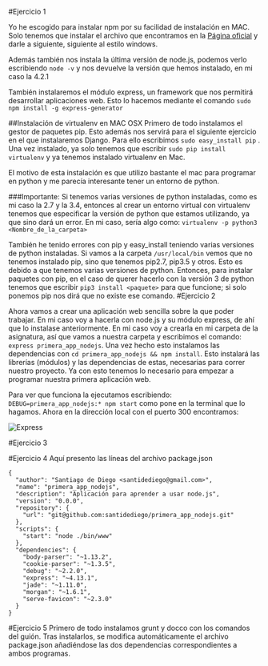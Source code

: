 #Ejercicio 1

Yo he escogido para instalar npm por su facilidad de instalación en MAC. Solo tenemos que instalar el archivo que encontramos en la [Página oficial](https://nodejs.org/en/) y darle a siguiente, siguiente al estilo windows.

Además también nos instala la última versión de node.js, podemos verlo escribiendo `node -v` y nos devuelve la versión que hemos instalado, en mi caso la 4.2.1

También instalaremos el módulo express, un framework que nos permitirá desarrollar aplicaciones web. Esto lo hacemos mediante el comando `sudo npm install -g express-generator`

##Instalación de virtualenv en MAC OSX
Primero de todo instalamos el gestor de paquetes pip. Esto además nos servirá para el siguiente ejercicio en el que instalaremos Django. Para ello escribimos `sudo easy_install pip` . Una vez instalado, ya solo tenemos que escribir `sudo pip install virtualenv` y ya tenemos instalado virtualenv en Mac.

El motivo de esta instalación es que utilizo bastante el mac para programar en python y me parecía interesante tener un entorno de python.

###Importante:
Si tenemos varias versiones de python instaladas, como es mi caso la 2.7 y la 3.4, entonces al crear un entorno virtual con virtualenv tenemos que especificar la versión de python que estamos utilizando, ya que sino dará un error. En mi caso, sería algo como: `virtualenv -p python3 <Nombre_de_la_carpeta>`

También he tenido errores con pip y easy_install teniendo varias versiones de python instaladas. Si vamos a la carpeta `/usr/local/bin`
vemos que no tenemos instalado pip, sino que tenemos pip2.7, pip3.5  y otros. Esto es debido a que tenemos varias versiones de python. Entonces, para instalar paquetes con pip, en el caso de querer hacerlo con la versión 3 de python tenemos que escribir `pip3 install <paquete>` para que funcione; si solo ponemos pip nos dirá que no existe ese comando.
#Ejercicio 2

Ahora vamos a crear una aplicación web sencilla sobre la que poder trabajar. En mi caso voy a hacerla con node.js y su módulo express, de ahí que lo instalase anteriormente. En mi caso voy a crearla en mi carpeta de la asignatura, así que vamos a nuestra carpeta y escribimos el comando: `express primera_app_nodejs`. Una vez hecho esto instalamos las dependencias con `cd primera_app_nodejs && npm install`. Esto instalará las librerías (módulos) y las dependencias de estas, necesarias para correr nuestro proyecto. Ya con esto tenemos lo necesario para empezar a programar nuestra primera aplicación web.

Para ver que funciona la ejecutamos escribiendo: `DEBUG=primera_app_nodejs:* npm start` como pone en la terminal que lo hagamos. Ahora en la dirección local con el puerto 300 encontramos:

![Express](http://i864.photobucket.com/albums/ab201/Santiago_de_Diego/Express%20funcionando_zpsqrzyaexb.png)

#Ejercicio 3


#Ejercicio 4
Aquí presento las líneas del archivo package.json

```
{
  "author": "Santiago de Diego <santidediego@gmail.com>",
  "name": "primera_app_nodejs",
  "description": "Aplicación para aprender a usar node.js",
  "version": "0.0.0",
  "repository": {
    "url": "git@github.com:santidediego/primera_app_nodejs.git"
  },
  "scripts": {
    "start": "node ./bin/www"
  },
  "dependencies": {
    "body-parser": "~1.13.2",
    "cookie-parser": "~1.3.5",
    "debug": "~2.2.0",
    "express": "~4.13.1",
    "jade": "~1.11.0",
    "morgan": "~1.6.1",
    "serve-favicon": "~2.3.0"
  }
}
```

#Ejercicio 5
Primero de todo instalamos grunt y docco con los comandos del guión. Tras instalarlos, se modifica automáticamente el archivo package.json añadiéndose las dos dependencias correspondientes a ambos programas.